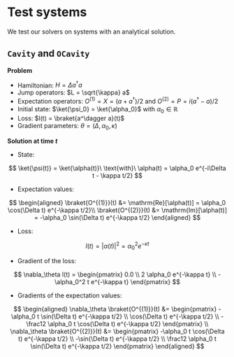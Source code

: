 # Test systems

We test our solvers on systems with an analytical solution.

## `Cavity` and `OCavity`

**Problem**

- Hamiltonian: $H = \Delta a^\dagger a$
- Jump operators: $L = \sqrt{\kappa} a$
- Expectation operators: $O^{(1)} = X = (a+a^\dagger)/2$ and $O^{(2)} = P = i(a^\dagger-a)/2$
- Initial state: $\ket{\psi_0} = \ket{\alpha_0}$ with $\alpha_0\in\mathbb{R}$
- Loss: $l(t) = \braket{a^\dagger a}(t)$
- Gradient parameters: $\theta=(\Delta, \alpha_0, \kappa)$

**Solution at time $t$**

- State:

$$
\ket{\psi(t)} = \ket{\alpha(t)}\ \text{with}\ \alpha(t) = \alpha_0 e^{-i\Delta t - \kappa t/2}
$$

- Expectation values:

$$
\begin{aligned}
    \braket{O^{(1)}}(t) &= \mathrm{Re}[\alpha(t)] = \alpha_0 \cos(\Delta t) e^{-\kappa t/2}\\
    \braket{O^{(2)}}(t) &= \mathrm{Im}[\alpha(t)] = -\alpha_0 \sin(\Delta t) e^{-\kappa t/2}
\end{aligned}
$$

- Loss:

$$
l(t) = |\alpha(t)|^2 = \alpha_0^2 e^{-\kappa t}
$$

- Gradient of the loss:

$$
\nabla_\theta l(t) =
\begin{pmatrix}
  0.0 \\
  2 \alpha_0 e^{-\kappa t} \\
  -\alpha_0^2 t e^{-\kappa t}
\end{pmatrix}
$$

- Gradients of the expectation values:

$$
\begin{aligned}
    \nabla_\theta \braket{O^{(1)}}(t) &=
    \begin{pmatrix}
        -\alpha_0 t \sin(\Delta t) e^{-\kappa t/2} \\
        \cos(\Delta t) e^{-\kappa t/2} \\
        - \frac12 \alpha_0 t \cos(\Delta t) e^{-\kappa t/2}
    \end{pmatrix} \\
    \nabla_\theta \braket{O^{(2)}}(t) &=
    \begin{pmatrix}
        -\alpha_0 t \cos(\Delta t) e^{-\kappa t/2} \\
        -\sin(\Delta t) e^{-\kappa t/2} \\
        \frac12 \alpha_0 t \sin(\Delta t) e^{-\kappa t/2}
    \end{pmatrix}
\end{aligned}
$$
